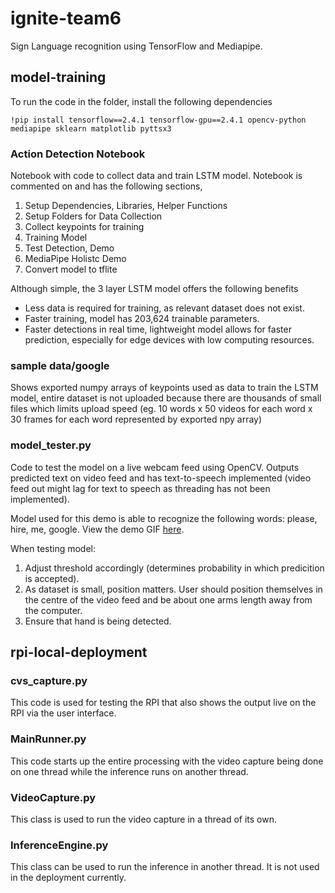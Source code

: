 # ignite-team6
Sign Language recognition using TensorFlow and Mediapipe. 

## model-training
To run the code in the folder, install the following dependencies
```
!pip install tensorflow==2.4.1 tensorflow-gpu==2.4.1 opencv-python mediapipe sklearn matplotlib pyttsx3
```

### Action Detection Notebook 
Notebook with code to collect data and train LSTM model. Notebook is commented on and has the following sections, 
1. Setup Dependencies, Libraries, Helper Functions
2. Setup Folders for Data Collection
3. Collect keypoints for training
4. Training Model
5. Test Detection, Demo
6. MediaPipe Holistc Demo
7. Convert model to tflite

Although simple, the 3 layer LSTM model offers the following benefits
- Less data is required for training, as relevant dataset does not exist.
- Faster training, model has 203,624 trainable parameters.
- Faster detections in real time, lightweight model allows for faster prediction, especially for edge devices with low computing resources.

### sample data/google
Shows exported numpy arrays of keypoints used as data to train the LSTM model, entire dataset is not uploaded because there are thousands of small files which limits upload speed (eg. 10 words x 50 videos for each word x 30 frames for each word represented by exported npy array)


### model_tester.py
Code to test the model on a live webcam feed using OpenCV. Outputs predicted text on video feed and has text-to-speech implemented (video feed out might lag for text to speech as threading has not been implemented).

Model used for this demo is able to recognize the following words: please, hire, me, google. View the demo GIF [here](https://drive.google.com/file/d/1n0p4phHH6IZVZVT59BClBbY0l_UxYWAw/view).

When testing model:

1. Adjust threshold accordingly (determines probability in which predicition is accepted).
2. As dataset is small, position matters. User should position themselves in the centre of the video feed and be about one arms length away from the computer.
3. Ensure that hand is being detected.


## rpi-local-deployment

### cvs_capture.py
This code is used for testing the RPI that also shows the output live on the RPI via the user interface.

### MainRunner.py
This code starts up the entire processing with the video capture being done on one thread while the inference runs on another thread.

### VideoCapture.py
This class is used to run the video capture in a thread of its own.

### InferenceEngine.py
This class can be used to run the inference in another thread. It is not used in the deployment currently.